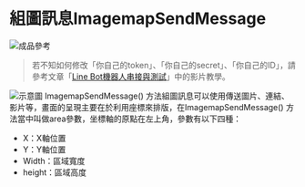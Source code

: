 # 組圖訊息ImagemapSendMessage
![成品參考](https://i.imgur.com/0IVjmsn.png)
> 若不知如何修改「你自己的token」、「你自己的secret」、「你自己的ID」，請參考文章「[Line Bot機器人串接與測試](/class?c=2&a=66)」中的影片教學。

![示意圖](https://i.imgur.com/M78UJpJ.png)
ImagemapSendMessage() 方法組圖訊息可以使用傳送圖片、連結、影片等，畫面的呈現主要在於利用座標來排版，在ImagemapSendMessage() 方法當中叫做area參數，坐標軸的原點在左上角，參數有以下四種：

* X：X軸位置
* Y：Y軸位置
* Width：區域寬度
* height：區域高度
